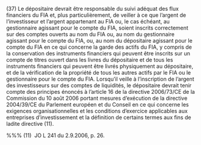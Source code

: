 (37) Le dépositaire devrait être responsable du suivi adéquat des flux financiers du FIA et, plus particulièrement, de veiller à ce que l’argent de l’investisseur et l’argent appartenant au FIA ou, le cas échéant, au gestionnaire agissant pour le compte du FIA, soient inscrits correctement sur des comptes ouverts au nom du FIA ou, au nom du gestionnaire agissant pour le compte du FIA, ou, au nom du dépositaire agissant pour le compte du FIA en ce qui concerne la garde des actifs du FIA, y compris de la conservation des instruments financiers qui peuvent être inscrits sur un compte de titres ouvert dans les livres du dépositaire et de tous les instruments financiers qui peuvent être livrés physiquement au dépositaire, et de la vérification de la propriété de tous les autres actifs par le FIA ou le gestionnaire pour le compte du FIA. Lorsqu’il veille à l’inscription de l’argent des investisseurs sur des comptes de liquidités, le dépositaire devrait tenir compte des principes énoncés à l’article 16 de la directive 2006/73/CE de la Commission du 10 août 2006 portant mesures d’exécution de la directive 2004/39/CE du Parlement européen et du Conseil en ce qui concerne les exigences organisationnelles et les conditions d’exercice applicables aux entreprises d’investissement et la définition de certains termes aux fins de ladite directive (11).

%%% (11)  JO L 241 du 2.9.2006, p. 26.